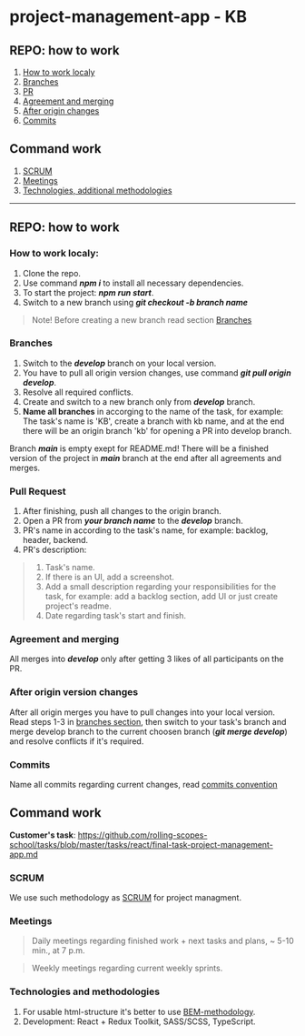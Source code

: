 # project-management-app - KB

## REPO: how to work

1. [How to work localy](#how-to-work-localy)
2. [Branches](#branches)
3. [PR](#pull-request)
4. [Agreement and merging](#agreement-and-merging)
5. [After origin changes](#after-origin-version-changes)
6. [Commits](#commits)

## Command work

1. [SCRUM](#scrum)
2. [Meetings](#meetings)
3. [Technologies, additional methodologies](#technologies-and-methodologies)

---

## REPO: how to work

### How to work localy:

1. Clone the repo.
2. Use command ***npm i*** to install all necessary dependencies.
3. To start the project: ***npm run start***.
4. Switch to a new branch using ***git checkout -b branch name*** 
> Note! Before creating a new branch read section [Branches](#branches)

### Branches

1. Switch to the ***develop*** branch on your local version.
2. You have to pull all origin version changes, use command ***git pull origin develop***.
3. Resolve all required conflicts.
4. Create and switch to a new branch only from ***develop*** branch.
5. **Name all branches** in accorging to the name of the task, for example: The task's name is 'KB', create a branch with kb name, and at the end there will be an origin branch 'kb' for opening a PR into develop branch.

Branch ***main*** is empty exept for README.md!
There will be a finished version of the project in ***main*** branch at the end after all agreements and merges.

### Pull Request

1. After finishing, push all changes to the origin branch.
2. Open a PR from ***your branch name*** to the ***develop*** branch.
3. PR's name in according to the task's name, for example: backlog, header, backend.
3. PR's description: 
> 1. Task's name.
> 2. If there is an UI, add a screenshot.
> 3. Add a small description regarding your responsibilities for the task, for example: add a backlog section, add UI or just create project's readme.
> 4. Date regarding task's start and finish.

### Agreement and merging 

All merges into ***develop*** only after getting 3 likes of all participants on the PR.

### After origin version changes

After all origin merges you have to pull changes into your local version. Read steps 1-3 in [branches section](#branches), then switch to your task's branch and merge develop branch to the current choosen branch (***git merge develop***) and resolve conflicts if it's required.

### Commits

Name all commits regarding current changes, read [commits convention](https://docs.rs.school/#/git-convention)

## Command work

**Customer's task**: https://github.com/rolling-scopes-school/tasks/blob/master/tasks/react/final-task-project-management-app.md

### SCRUM

We use such methodology as [SCRUM](https://www.atlassian.com/ru/agile/scrum) for project managment.

### Meetings

> Daily meetings regarding finished work + next tasks and plans, ~ 5-10 min., at 7 p.m.

> Weekly meetings regarding current weekly sprints.

### Technologies and methodologies

1. For usable html-structure it's better to use [BEM-methodology](https://ru.bem.info/methodology/quick-start/).
2. Development: React + Redux Toolkit, SASS/SCSS, TypeScript.

